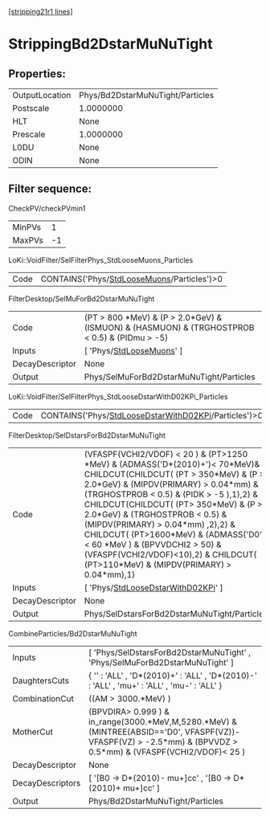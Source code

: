 [[stripping21r1 lines]](./stripping21r1-index)

# StrippingBd2DstarMuNuTight

## Properties:

|                |                                  |
|----------------|----------------------------------|
| OutputLocation | Phys/Bd2DstarMuNuTight/Particles |
| Postscale      | 1.0000000                        |
| HLT            | None                             |
| Prescale       | 1.0000000                        |
| L0DU           | None                             |
| ODIN           | None                             |

## Filter sequence:

CheckPV/checkPVmin1

|        |     |
|--------|-----|
| MinPVs | 1   |
| MaxPVs | -1  |

LoKi::VoidFilter/SelFilterPhys_StdLooseMuons_Particles

|      |                                                                                              |
|------|----------------------------------------------------------------------------------------------|
| Code | CONTAINS('Phys/[StdLooseMuons](./stripping21r1-commonparticles-stdloosemuons)/Particles')\>0 |

FilterDesktop/SelMuForBd2DstarMuNuTight

|                 |                                                                                                   |
|-----------------|---------------------------------------------------------------------------------------------------|
| Code            | (PT \> 800 \*MeV) & (P \> 2.0\*GeV) & (ISMUON) & (HASMUON) & (TRGHOSTPROB \< 0.5) & (PIDmu \> -5) |
| Inputs          | [ 'Phys/[StdLooseMuons](./stripping21r1-commonparticles-stdloosemuons)' ]                       |
| DecayDescriptor | None                                                                                              |
| Output          | Phys/SelMuForBd2DstarMuNuTight/Particles                                                          |

LoKi::VoidFilter/SelFilterPhys_StdLooseDstarWithD02KPi_Particles

|      |                                                                                                                  |
|------|------------------------------------------------------------------------------------------------------------------|
| Code | CONTAINS('Phys/[StdLooseDstarWithD02KPi](./stripping21r1-commonparticles-stdloosedstarwithd02kpi)/Particles')\>0 |

FilterDesktop/SelDstarsForBd2DstarMuNuTight

|                 |                                                                                                                                                                                                                                                                                                                                                                                                                                                                                                                   |
|-----------------|-------------------------------------------------------------------------------------------------------------------------------------------------------------------------------------------------------------------------------------------------------------------------------------------------------------------------------------------------------------------------------------------------------------------------------------------------------------------------------------------------------------------|
| Code            | (VFASPF(VCHI2/VDOF) \< 20 ) & (PT\>1250 \*MeV) & (ADMASS('D\*(2010)+')\< 70\*MeV)& CHILDCUT(CHILDCUT( (PT \> 350\*MeV) & (P \> 2.0\*GeV) & (MIPDV(PRIMARY) \> 0.04\*mm) & (TRGHOSTPROB \< 0.5) & (PIDK \> -5 ),1),2) & CHILDCUT(CHILDCUT( (PT\> 350\*MeV) & (P \> 2.0\*GeV) & (TRGHOSTPROB \< 0.5) & (MIPDV(PRIMARY) \> 0.04\*mm) ,2),2) & CHILDCUT( (PT\>1600\*MeV) & (ADMASS('D0') \< 60 \*MeV ) & (BPVVDCHI2 \> 50) & (VFASPF(VCHI2/VDOF)\<10),2) & CHILDCUT( (PT\>110\*MeV) & (MIPDV(PRIMARY) \> 0.04\*mm),1) |
| Inputs          | [ 'Phys/[StdLooseDstarWithD02KPi](./stripping21r1-commonparticles-stdloosedstarwithd02kpi)' ]                                                                                                                                                                                                                                                                                                                                                                                                                   |
| DecayDescriptor | None                                                                                                                                                                                                                                                                                                                                                                                                                                                                                                              |
| Output          | Phys/SelDstarsForBd2DstarMuNuTight/Particles                                                                                                                                                                                                                                                                                                                                                                                                                                                                      |

CombineParticles/Bd2DstarMuNuTight

|                  |                                                                                                                                                                       |
|------------------|-----------------------------------------------------------------------------------------------------------------------------------------------------------------------|
| Inputs           | [ 'Phys/SelDstarsForBd2DstarMuNuTight' , 'Phys/SelMuForBd2DstarMuNuTight' ]                                                                                         |
| DaughtersCuts    | { '' : 'ALL' , 'D\*(2010)+' : 'ALL' , 'D\*(2010)-' : 'ALL' , 'mu+' : 'ALL' , 'mu-' : 'ALL' }                                                                          |
| CombinationCut   | ((AM \> 3000.\*MeV) )                                                                                                                                                 |
| MotherCut        | (BPVDIRA\> 0.999 ) & in_range(3000.\*MeV,M,5280.\*MeV) & (MINTREE(ABSID=='D0', VFASPF(VZ))-VFASPF(VZ) \> -2.5\*mm) & (BPVVDZ \> 0.5\*mm) & (VFASPF(VCHI2/VDOF)\< 25 ) |
| DecayDescriptor  | None                                                                                                                                                                  |
| DecayDescriptors | [ '[B0 -\> D\*(2010)- mu+]cc' , '[B0 -\> D\*(2010)+ mu+]cc' ]                                                                                                   |
| Output           | Phys/Bd2DstarMuNuTight/Particles                                                                                                                                      |
